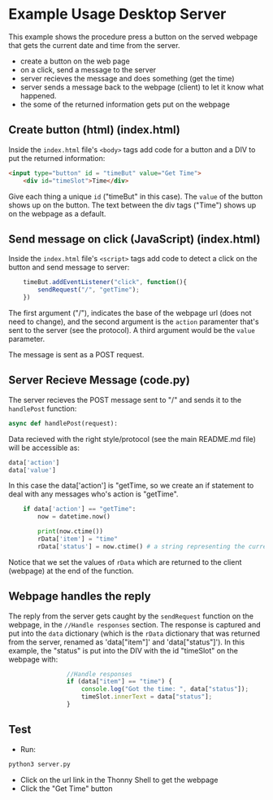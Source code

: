 

# Example Usage Desktop Server

This example shows the procedure press a button on the served webpage that gets the current date and time from the server.
* create a button on the web page 
* on a click, send a message to the server
* server recieves the message and does something (get the time)
* server sends a message back to the webpage (client) to let it know what happened.
* the some of the returned information gets put on the webpage

## Create button (html) (index.html)
Inside the ```index.html``` file's ```<body>``` tags add code for a button and a DIV to put the returned information:
```html
<input type="button" id = "timeBut" value="Get Time">
    <div id="timeSlot">Time</div>
```
Give each thing a unique ```id``` ("timeBut" in this case). The ```value```  of the button shows up on the button. The text between the div tags ("Time") shows up on the webpage as a default.

## Send message on click (JavaScript) (index.html)
Inside the ```index.html``` file's ```<script>``` tags add code to detect a click on the button and send message to server:
```js
    timeBut.addEventListener("click", function(){
        sendRequest("/", "getTime");
    })
```
The first argument ("/"), indicates the base of the webpage url (does not need to change), and the second argument is the ```action``` paramenter that's sent to the server (see the protocol). A third argument would be the ```value``` parameter.

The message is sent as a POST request.

## Server Recieve Message (code.py)
The server recieves the POST message sent to "/" and sends it to the ```handlePost``` function:
```python
async def handlePost(request):
```

Data recieved with the right style/protocol (see the main README.md file) will be accessible as:
```python
data['action']
data['value']
```

In this case the data['action'] is "getTime, so we create an if statement to deal with any messages who's action is "getTime".
```python
    if data['action'] == "getTime":
        now = datetime.now()

        print(now.ctime())
        rData['item'] = "time"
        rData['status'] = now.ctime() # a string representing the current time
```

Notice that we set the values of ```rData``` which are returned to the client (webpage) at the end of the function.

## Webpage handles the reply
The reply from the server gets caught by the ```sendRequest``` function on the webpage, in the ```//Handle responses``` section. The response is captured and put into the ```data``` dictionary (which is the ```rData``` dictionary that was returned from the server, renamed as 'data["item"]' and 'data["status"]'). In this example, the "status" is put into the DIV with the id "timeSlot" on the webpage with:
```js
                //Handle responses
                if (data["item"] == "time") {
                    console.log("Got the time: ", data["status"]);
                    timeSlot.innerText = data["status"];
                }
```


## Test
* Run:
```bash
python3 server.py
```
* Click on the url link in the Thonny Shell to get the webpage
* Click the "Get Time" button


